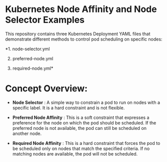 # Kubernetes Node Affinity and Node Selector Examples

This repository contains three Kubernetes Deployment YAML files that demonstrate different methods to control pod scheduling on specific nodes:

*1. node-selector.yml

2.  preferred-node.yml

3.  required-node.yml*

#   Concept Overview:

-  **Node Selector** : A simple way to constrain a pod to run on nodes with a specific label. It is a hard  constraint and is not flexible.

-   **Preferred Node Affinity** : This is a soft constraint that expresses a preference for the node on which the pod should be scheduled. If the preferred node is not available, the pod can still be scheduled on another node.

-   **Required Node Affinity** : This is a hard constraint that forces the pod to be scheduled only on nodes that match the specified criteria. If no matching nodes are available, the pod will not be scheduled.
